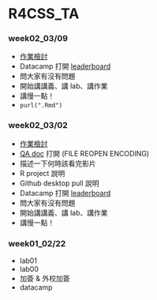 # R4CSS_TA

### week02_03/09

- [作業檢討](https://p4css.github.io/R4CSS_TA/Lab01_Homework_RMarkdown_ref.html)
- Datacamp 打開 [leaderboard](https://www.datacamp.com/enterprise/r1092-journalism-processing-and-visualization/leaderboard)
- 問大家有沒有問題
- 開始講講義、講 lab、講作業        
- 講慢一點！
- `purl(".Rmd")`

### week02_03/02

- [作業檢討](https://p4css.github.io/R4CSS_TA/Lab01_Homework_RMarkdown_ref.html)
- [QA doc](https://docs.google.com/document/d/1mtm9s8yXL-teopIlTb4cvu3z-zwfSndJ9hHv3n1rNf0/edit) 打開 (FILE REOPEN ENCODING)
- 描述一下何時該看完影片
- R project 說明
- Github desktop pull 說明
- Datacamp 打開 [leaderboard](https://www.datacamp.com/enterprise/r1092-journalism-processing-and-visualization/leaderboard)
- 問大家有沒有問題
- 開始講講義、講 lab、講作業        
- 講慢一點！

### week01_02/22

- lab01
- lab00
- 加簽 & 外校加簽
- datacamp
